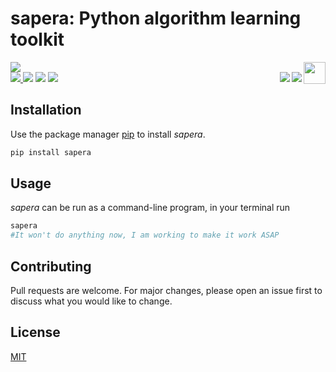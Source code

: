 # sapera: Python algorithm learning toolkit  
<p>
<a href="https://www.python.org/"><img src = "http://ForTheBadge.com/images/badges/made-with-python.svg"/></a>
<img align="right" height="35" src = "https://www.repostatus.org/badges/latest/wip.svg"/>

<br>

<a href ="https://github.com/sarthakchaudhary13/sapera/issues">
  <img src = "https://img.shields.io/badge/contributions-welcome-brightgreen.svg?style=flat"/>
</a>

<img src = "https://img.shields.io/github/license/sarthakchaudhary13/sapera"/>
<img src = "https://img.shields.io/github/issues/sarthakchaudhary13/sapera"/>
<a href = "https://pypi.org/project/sapera/">
  <img src = "https://img.shields.io/pypi/v/sapera.svg"/>
</a>
<img align="right" src = "https://img.shields.io/github/stars/sarthakchaudhary13/sapera"/>
<img align="right" src = "http://hits.dwyl.com/sarthakchaudhary13/sapera.svg"/>
</p>

## Installation

Use the package manager [pip](https://pip.pypa.io/en/stable/) to install *sapera*.

```bash
pip install sapera
```

## Usage
*sapera* can be run as a command-line program, in your terminal run
```bash
sapera
#It won't do anything now, I am working to make it work ASAP
```

## Contributing
Pull requests are welcome. For major changes, please open an issue first to discuss what you would like to change.

## License
[MIT](https://raw.githubusercontent.com/sarthakchaudhary13/sapera/master/LICENSE)
